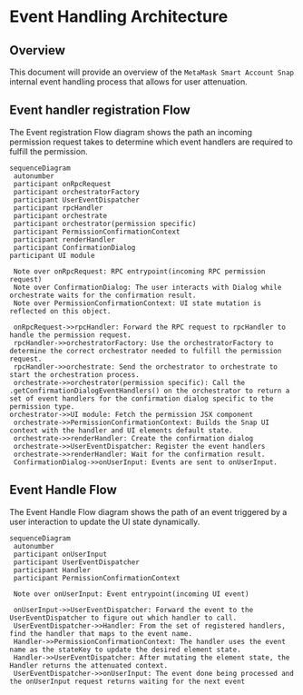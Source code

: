 # Event Handling Architecture

## Overview

This document will provide an overview of the `MetaMask Smart Account Snap` internal event handling process that allows for user attenuation.

## Event handler registration Flow

The Event registration Flow diagram shows the path an incoming permission request takes to determine which event handlers are required to fulfill the permission.

```mermaid
sequenceDiagram
 autonumber
 participant onRpcRequest
 participant orchestratorFactory
 participant UserEventDispatcher
 participant rpcHandler
 participant orchestrate
 participant orchestrator(permission specific)
 participant PermissionConfirmationContext
 participant renderHandler
 participant ConfirmationDialog
participant UI module

 Note over onRpcRequest: RPC entrypoint(incoming RPC permission request)
 Note over ConfirmationDialog: The user interacts with Dialog while orchestrate waits for the confirmation result.
 Note over PermissionConfirmationContext: UI state mutation is reflected on this object.

 onRpcRequest->>rpcHandler: Forward the RPC request to rpcHandler to handle the permission request.
 rpcHandler->>orchestratorFactory: Use the orchestratorFactory to determine the correct orchestrator needed to fulfill the permission request.
 rpcHandler->>orchestrate: Send the orchestrator to orchestrate to start the orchestration process.
 orchestrate->>orchestrator(permission specific): Call the .getConfirmationDialogEventHandlers() on the orchestrator to return a set of event handlers for the confirmation dialog specific to the permission type.
orchestrator->>UI module: Fetch the permission JSX component
 orchestrate->>PermissionConfirmationContext: Builds the Snap UI context with the handler and UI elements default state.
 orchestrate->>renderHandler: Create the confirmation dialog
 orchestrate->>UserEventDispatcher: Register the event handlers
 orchestrate->>renderHandler: Wait for the confirmation result.
 ConfirmationDialog->>onUserInput: Events are sent to onUserInput.
```

## Event Handle Flow

The Event Handle Flow diagram shows the path of an event triggered by a user interaction to update the UI state dynamically.

```mermaid
sequenceDiagram
 autonumber
 participant onUserInput
 participant UserEventDispatcher
 participant Handler
 participant PermissionConfirmationContext

 Note over onUserInput: Event entrypoint(incoming UI event)

 onUserInput->>UserEventDispatcher: Forward the event to the UserEventDispatcher to figure out which handler to call.
 UserEventDispatcher->>Handler: From the set of registered handlers, find the handler that maps to the event name.
 Handler->>PermissionConfirmationContext: The handler uses the event name as the stateKey to update the desired element state.
 Handler->>UserEventDispatcher: After mutating the element state, the Handler returns the attenuated context.
 UserEventDispatcher->>onUserInput: The event done being processed and the onUserInput request returns waiting for the next event
```

